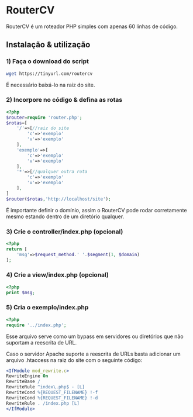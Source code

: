 # RouterCV

RouterCV é um roteador PHP simples com apenas 60 linhas de código.

## Instalação & utilização

### 1) Faça o download do script

```bash
wget https://tinyurl.com/routercv
```

É necessário baixá-lo na raiz do site.

### 2) Incorpore no código & defina as rotas

```php
<?php
$router=require 'router.php';
$rotas=[
    '/'=>[//raiz do site
        'c'=>'exemplo'
        'v'=>'exemplo'
    ],
    'exemplo'=>[
        'c'=>'exemplo'
        'v'=>'exemplo'
    ],
    '*'=>[//qualquer outra rota
        'c'=>'exemplo'
        'v'=>'exemplo'
    ],
]
$router($rotas,'http://localhost/site');
```

É importante definir o domínio, assim o RouterCV pode rodar corretamente mesmo estando dentro de um diretório qualquer.

### 3) Crie o controller/index.php (opcional)

```php
<?php
return [
    'msg'=>$request_method.' '.$segment(1, $domain)    
];
```

### 4) Crie a view/index.php (opcional)

```php
<?php
print $msg;
```

### 5) Cria o exemplo/index.php

```php
<?php
require '../index.php';
```

Esse arquivo serve como um bypass em servidores ou diretórios que não suportam a reescrita de URL.

Caso o servidor Apache suporte a reescrita de URLs basta adicionar um arquivo .htaccess na raiz do site com o seguinte código:

```apache
<IfModule mod_rewrite.c>
RewriteEngine On
RewriteBase /
RewriteRule ^index\.php$ - [L]
RewriteCond %{REQUEST_FILENAME} !-f
RewriteCond %{REQUEST_FILENAME} !-d
RewriteRule . /index.php [L]
</IfModule>
```
